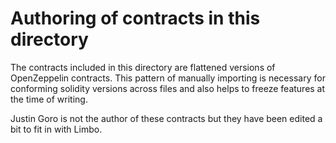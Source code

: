 # Authoring of contracts in this directory

The contracts included in this directory are flattened versions of OpenZeppelin contracts. This pattern of manually importing is necessary for conforming solidity versions across files and also helps to freeze features at the time of writing.

Justin Goro is not the author of these contracts but they have been edited a bit to fit in with Limbo.
